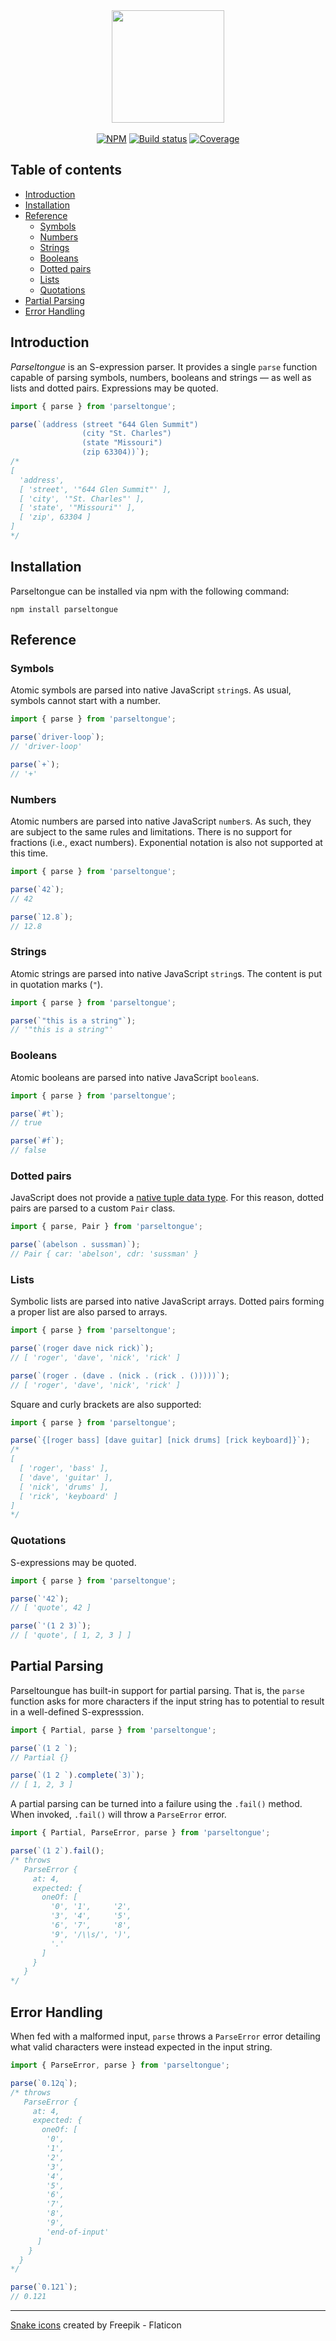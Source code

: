 <div align="center">
    <img src="https://www.dropbox.com/s/nfnw09uky91r1v1/parseltongue.png?raw=1" width="180"/>
</div>
<br/>
<div align="center">
  <a href="https://www.npmjs.com/package/parseltongue"><img alt="NPM" src="https://badgen.net/npm/v/parseltongue"/></a>
  <a href="https://github.com/iliocatallo/parseltongue/actions/workflows/ci.yml"><img alt="Build status" src="https://github.com/iliocatallo/parseltongue/actions/workflows/ci.yml/badge.svg"/></a>
  <a href="https://coveralls.io/github/iliocatallo/parseltongue"><img alt="Coverage" src="https://coveralls.io/repos/github/iliocatallo/parseltongue/badge.svg?branch=main"/></a>
</div>

## Table of contents

- [Introduction](#introduction)
- [Installation](#installation)
- [Reference](#reference)
  - [Symbols](#symbols)
  - [Numbers](#numbers)
  - [Strings](#strings)
  - [Booleans](#booleans)
  - [Dotted pairs](#dotted-pairs)
  - [Lists](#lists)
  - [Quotations](#quotations)
- [Partial Parsing](#partial-parsing)
- [Error Handling](#error-handling)


## Introduction

_Parseltongue_ is an S-expression parser. It provides a single `parse` function capable of parsing symbols, numbers, booleans and strings — as well as lists and dotted pairs. Expressions may be quoted.

```javascript
import { parse } from 'parseltongue';

parse(`(address (street "644 Glen Summit")
                (city "St. Charles")
                (state "Missouri")
                (zip 63304))`);
/*
[
  'address',
  [ 'street', '"644 Glen Summit"' ],
  [ 'city', '"St. Charles"' ],
  [ 'state', '"Missouri"' ],
  [ 'zip', 63304 ]
]
*/
```

## Installation

Parseltongue can be installed via npm with the following command:

```
npm install parseltongue
```

## Reference

### Symbols

Atomic symbols are parsed into native JavaScript `string`s. As usual, symbols cannot start with a number.

```javascript
import { parse } from 'parseltongue';

parse(`driver-loop`);
// 'driver-loop'

parse(`+`);
// '+'
```

### Numbers

Atomic numbers are parsed into native JavaScript `number`s. As such, they are subject to the same rules and limitations. There is no support for fractions (i.e., exact numbers). Exponential notation is also not supported at this time.

```javascript
import { parse } from 'parseltongue';

parse(`42`);
// 42

parse(`12.8`);
// 12.8
```

### Strings

Atomic strings are parsed into native JavaScript `string`s. The content is put in quotation marks (`"`).

```javascript
import { parse } from 'parseltongue';

parse(`"this is a string"`);
// '"this is a string"'
```

### Booleans

Atomic booleans are parsed into native JavaScript `boolean`s.

```javascript
import { parse } from 'parseltongue';

parse(`#t`);
// true

parse(`#f`);
// false
```

### Dotted pairs

JavaScript does not provide a [native tuple data type](https://github.com/tc39/proposal-record-tuple). For this reason, dotted pairs are parsed to a custom `Pair` class.

```javascript
import { parse, Pair } from 'parseltongue';

parse(`(abelson . sussman)`);
// Pair { car: 'abelson', cdr: 'sussman' }
```

### Lists

Symbolic lists are parsed into native JavaScript arrays. Dotted pairs forming a proper list are also parsed to arrays.

```javascript
import { parse } from 'parseltongue';

parse(`(roger dave nick rick)`);
// [ 'roger', 'dave', 'nick', 'rick' ]

parse(`(roger . (dave . (nick . (rick . ()))))`);
// [ 'roger', 'dave', 'nick', 'rick' ]
```

Square and curly brackets are also supported:

```javascript
import { parse } from 'parseltongue';

parse(`{[roger bass] [dave guitar] [nick drums] [rick keyboard]}`);
/*
[
  [ 'roger', 'bass' ],
  [ 'dave', 'guitar' ],
  [ 'nick', 'drums' ],
  [ 'rick', 'keyboard' ]
]
*/
```

### Quotations

S-expressions may be quoted.

```javascript
import { parse } from 'parseltongue';

parse(`'42`);
// [ 'quote', 42 ]

parse(`'(1 2 3)`);
// [ 'quote', [ 1, 2, 3 ] ]
```

## Partial Parsing

Parseltoungue has built-in support for partial parsing. That is, the `parse` function asks for more characters if the input string has to potential to result in a well-defined S-expresssion.

```javascript
import { Partial, parse } from 'parseltongue';

parse(`(1 2 `);
// Partial {}

parse(`(1 2 `).complete(`3)`);
// [ 1, 2, 3 ]
```

A partial parsing can be turned into a failure using the `.fail()` method. When invoked, `.fail()` will throw a `ParseError` error.

```javascript
import { Partial, ParseError, parse } from 'parseltongue';

parse(`(1 2`).fail();
/* throws
   ParseError {
     at: 4,
     expected: {
       oneOf: [
         '0', '1',     '2',
         '3', '4',     '5',
         '6', '7',     '8',
         '9', '/\\s/', ')',
         '.'
       ]
     }
   }
*/

```




## Error Handling

When fed with a malformed input, `parse` throws a `ParseError` error detailing what valid characters were instead expected in the input string.

```javascript
import { ParseError, parse } from 'parseltongue';

parse(`0.12q`);
/* throws
   ParseError {
     at: 4,
     expected: {
       oneOf: [
        '0',
        '1',
        '2',
        '3',
        '4',
        '5',
        '6',
        '7',
        '8',
        '9',
        'end-of-input'
      ]
    }
  }
*/

parse(`0.121`);
// 0.121
```

<hr/>

<a href="https://www.flaticon.com/free-icons/snake" title="snake icons">Snake icons</a> created by Freepik - Flaticon</a>
